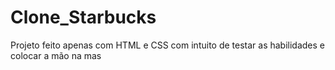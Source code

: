 # Clone_Starbucks

Projeto feito apenas com HTML e CSS com intuito de testar as habilidades e colocar a mão na mas
